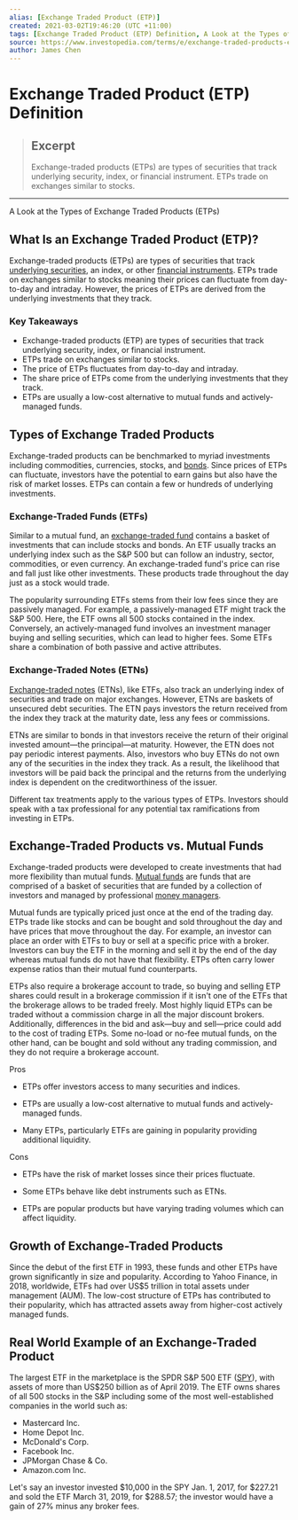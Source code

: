 ```yaml
---
alias: [Exchange Traded Product (ETP)]
created: 2021-03-02T19:46:20 (UTC +11:00)
tags: [Exchange Traded Product (ETP) Definition, A Look at the Types of Exchange Traded Products (ETPs)]
source: https://www.investopedia.com/terms/e/exchange-traded-products-etp.asp
author: James Chen
---
```


# Exchange Traded Product (ETP) Definition

> ## Excerpt
> Exchange-traded products (ETPs) are types of securities that track underlying security, index, or financial instrument. ETPs trade on exchanges similar to stocks.

---

A Look at the Types of Exchange Traded Products (ETPs)
## What Is an Exchange Traded Product (ETP)?

Exchange-traded products (ETPs) are types of securities that track [underlying securities](https://www.investopedia.com/terms/u/underlying-security.asp), an index, or other [financial instruments](https://www.investopedia.com/terms/f/financialinstrument.asp). ETPs trade on exchanges similar to stocks meaning their prices can fluctuate from day-to-day and intraday. However, the prices of ETPs are derived from the underlying investments that they track.

### Key Takeaways

-   Exchange-traded products (ETP) are types of securities that track underlying security, index, or financial instrument.
-   ETPs trade on exchanges similar to stocks.
-   The price of ETPs fluctuates from day-to-day and intraday.
-   The share price of ETPs come from the underlying investments that they track.
-   ETPs are usually a low-cost alternative to mutual funds and actively-managed funds.

## Types of Exchange Traded Products

Exchange-traded products can be benchmarked to myriad investments including commodities, currencies, stocks, and [bonds](https://www.investopedia.com/terms/b/bond.asp). Since prices of ETPs can fluctuate, investors have the potential to earn gains but also have the risk of market losses. ETPs can contain a few or hundreds of underlying investments.

### Exchange-Traded Funds (ETFs)

Similar to a mutual fund, an [exchange-traded fund](https://www.investopedia.com/terms/e/etf.asp) contains a basket of investments that can include stocks and bonds. An ETF usually tracks an underlying index such as the S&P 500 but can follow an industry, sector, commodities, or even currency. An exchange-traded fund's price can rise and fall just like other investments. These products trade throughout the day just as a stock would trade.

The popularity surrounding ETFs stems from their low fees since they are passively managed. For example, a passively-managed ETF might track the S&P 500. Here, the ETF owns all 500 stocks contained in the index. Conversely, an actively-managed fund involves an investment manager buying and selling securities, which can lead to higher fees. Some ETFs share a combination of both passive and active attributes.

### Exchange-Traded Notes (ETNs)

[Exchange-traded notes](https://www.investopedia.com/terms/e/etn.asp) (ETNs), like ETFs, also track an underlying index of securities and trade on major exchanges. However, ETNs are baskets of unsecured debt securities. The ETN pays investors the return received from the index they track at the maturity date, less any fees or commissions.

ETNs are similar to bonds in that investors receive the return of their original invested amount—the principal—at maturity. However, the ETN does not pay periodic interest payments. Also, investors who buy ETNs do not own any of the securities in the index they track. As a result, the likelihood that investors will be paid back the principal and the returns from the underlying index is dependent on the creditworthiness of the issuer.

Different tax treatments apply to the various types of ETPs. Investors should speak with a tax professional for any potential tax ramifications from investing in ETPs.

## Exchange-Traded Products vs. Mutual Funds

Exchange-traded products were developed to create investments that had more flexibility than mutual funds. [Mutual funds](https://www.investopedia.com/terms/m/mutualfund.asp) are funds that are comprised of a basket of securities that are funded by a collection of investors and managed by professional [money managers](https://www.investopedia.com/terms/m/moneymanager.asp).

Mutual funds are typically priced just once at the end of the trading day. ETPs trade like stocks and can be bought and sold throughout the day and have prices that move throughout the day. For example, an investor can place an order with ETFs to buy or sell at a specific price with a broker. Investors can buy the ETF in the morning and sell it by the end of the day whereas mutual funds do not have that flexibility. ETPs often carry lower expense ratios than their mutual fund counterparts.

ETPs also require a brokerage account to trade, so buying and selling ETP shares could result in a brokerage commission if it isn't one of the ETFs that the brokerage allows to be traded freely. Most highly liquid ETPs can be traded without a commission charge in all the major discount brokers. Additionally, differences in the bid and ask—buy and sell—price could add to the cost of trading ETPs. Some no-load or no-fee mutual funds, on the other hand, can be bought and sold without any trading commission, and they do not require a brokerage account.

Pros

-   ETPs offer investors access to many securities and indices.
    
-   ETPs are usually a low-cost alternative to mutual funds and actively-managed funds.
    
-   Many ETPs, particularly ETFs are gaining in popularity providing additional liquidity.
    

Cons

-   ETPs have the risk of market losses since their prices fluctuate.
    
-   Some ETPs behave like debt instruments such as ETNs.
    
-   ETPs are popular products but have varying trading volumes which can affect liquidity.
    

## Growth of Exchange-Traded Products

Since the debut of the first ETF in 1993, these funds and other ETPs have grown significantly in size and popularity. According to Yahoo Finance, in 2018, worldwide, ETFs had over US$5 trillion in total assets under management (AUM). The low-cost structure of ETPs has contributed to their popularity, which has attracted assets away from higher-cost actively managed funds.

## Real World Example of an Exchange-Traded Product

The largest ETF in the marketplace is the SPDR S&P 500 ETF ([SPY](https://www.investopedia.com/markets/quote?tvwidgetsymbol=spy)), with assets of more than US$250 billion as of April 2019. The ETF owns shares of all 500 stocks in the S&P including some of the most well-established companies in the world such as:

-   Mastercard Inc.
-   Home Depot Inc.
-   McDonald's Corp.
-   Facebook Inc.
-   JPMorgan Chase & Co.
-   Amazon.com Inc.

Let's say an investor invested $10,000 in the SPY Jan. 1, 2017, for $227.21 and sold the ETF March 31, 2019, for $288.57; the investor would have a gain of 27% minus any broker fees.
